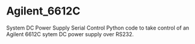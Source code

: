 # Agilent_6612C
System DC Power Supply Serial Control
Python code to take control of an Agilent 6612C sytem DC power supply over RS232.
